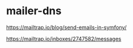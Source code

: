 # mailer-dns

https://mailtrap.io/blog/send-emails-in-symfony/

https://mailtrap.io/inboxes/2747582/messages